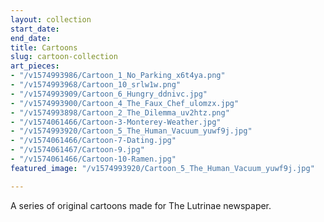 ```yaml
---
layout: collection
start_date: 
end_date: 
title: Cartoons
slug: cartoon-collection
art_pieces:
- "/v1574993986/Cartoon_1_No_Parking_x6t4ya.png"
- "/v1574993968/Cartoon_10_srlw1w.png"
- "/v1574993909/Cartoon_6_Hungry_ddnivc.jpg"
- "/v1574993900/Cartoon_4_The_Faux_Chef_ulomzx.jpg"
- "/v1574993898/Cartoon_2_The_Dilemma_uv2htz.png"
- "/v1574061466/Cartoon-3-Monterey-Weather.jpg"
- "/v1574993920/Cartoon_5_The_Human_Vacuum_yuwf9j.jpg"
- "/v1574061466/Cartoon-7-Dating.jpg"
- "/v1574061467/Cartoon-9.jpg"
- "/v1574061466/Cartoon-10-Ramen.jpg"
featured_image: "/v1574993920/Cartoon_5_The_Human_Vacuum_yuwf9j.jpg"

---
```

A series of original cartoons made for The Lutrinae newspaper.